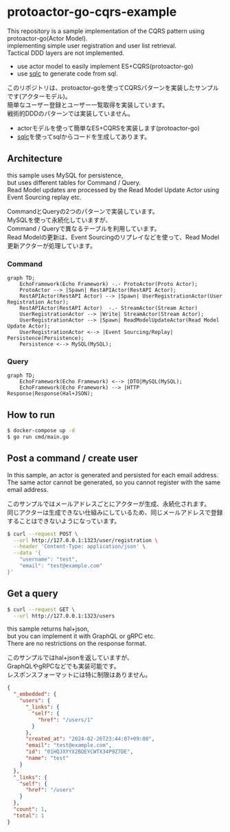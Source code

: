 # protoactor-go-cqrs-example

This repository is a sample implementation of the CQRS pattern using protoactor-go(Actor Model).  
implementing simple user registration and user list retrieval.  
Tactical DDD layers are not implemented.

- use actor model to easily implement ES+CQRS(protoactor-go)
- use [sqlc](https://github.com/sqlc-dev/sqlc) to generate code from sql.

このリポジトリは、protoactor-goを使ってCQRSパターンを実装したサンプルです(アクターモデル)。  
簡単なユーザー登録とユーザー一覧取得を実装しています。  
戦術的DDDのパターンでは実装していません。

 - actorモデルを使って簡単なES+CQRSを実装します(protoactor-go)  
 - [sqlc](https://github.com/sqlc-dev/sqlc)を使ってsqlからコードを生成してあります。  

## Architecture

this sample uses MySQL for persistence,  
but uses different tables for Command / Query.  
Read Model updates are processed by the Read Model Update Actor using Event Sourcing replay etc.

CommandとQueryの2つのパターンで実装しています。  
MySQLを使って永続化していますが、  
Command / Queryで異なるテーブルを利用しています。  
Read Modelの更新は、Event Sourcingのリプレイなどを使って、Read Model更新アクターが処理しています。  

### Command 

```mermaid
graph TD;
    EchoFramework(Echo Framework) -.- ProtoActor(Proto Actor);
    ProtoActor --> |Spawn| RestAPIActor(RestAPI Actor);
    RestAPIActor(RestAPI Actor) --> |Spawn| UserRegistrationActor(User Registration Actor);
    RestAPIActor(RestAPI Actor)  -.- StreamActor(Stream Actor)
    UserRegistrationActor --> |Write| StreamActor(Stream Actor);
    UserRegistrationActor --> |Spawn| ReadModelUpdateActor(Read Model Update Actor);
    UserRegistrationActor <--> |Event Sourcing/Replay| Persistence(Persistence);
    Persistence <--> MySQL(MySQL);
```

### Query

```mermaid
graph TD;
    EchoFramework(Echo Framework) <--> |DTO|MySQL(MySQL);
    EchoFramework(Echo Framework) --> |HTTP Response|Response(Hal+JSON);
```

## How to run

```bash
$ docker-compose up -d
$ go run cmd/main.go
```

## Post a command / create user

In this sample, an actor is generated and persisted for each email address.  
The same actor cannot be generated, so you cannot register with the same email address.

このサンプルではメールアドレスごとにアクターが生成、永続化されます。  
同じアクターは生成できない仕組みにしているため、同じメールアドレスで登録することはできないようになっています。  

```bash
$ curl --request POST \
  --url http://127.0.0.1:1323/user/registration \
  --header 'Content-Type: application/json' \
  --data '{
	"username": "test",
	"email": "test@example.com"
}'
```

## Get a query

```bash
$ curl --request GET \
  --url http://127.0.0.1:1323/users 
```

this sample returns hal+json,  
but you can implement it with GraphQL or gRPC etc.  
There are no restrictions on the response format.

このサンプルではhal+jsonを返していますが、  
GraphQLやgRPCなどでも実装可能です。  
レスポンスフォーマットには特に制限はありません。

```json
{
  "_embedded": {
    "users": {
      "_links": {
        "self": {
          "href": "/users/1"
        }
      },
      "created_at": "2024-02-26T23:44:07+09:00",
      "email": "test@example.com",
      "id": "01HQJXYYX2BQEYCWTX34P9Z7DE",
      "name": "test"
    }
  },
  "_links": {
    "self": {
      "href": "/users"
    }
  },
  "count": 1,
  "total": 1
}
```
